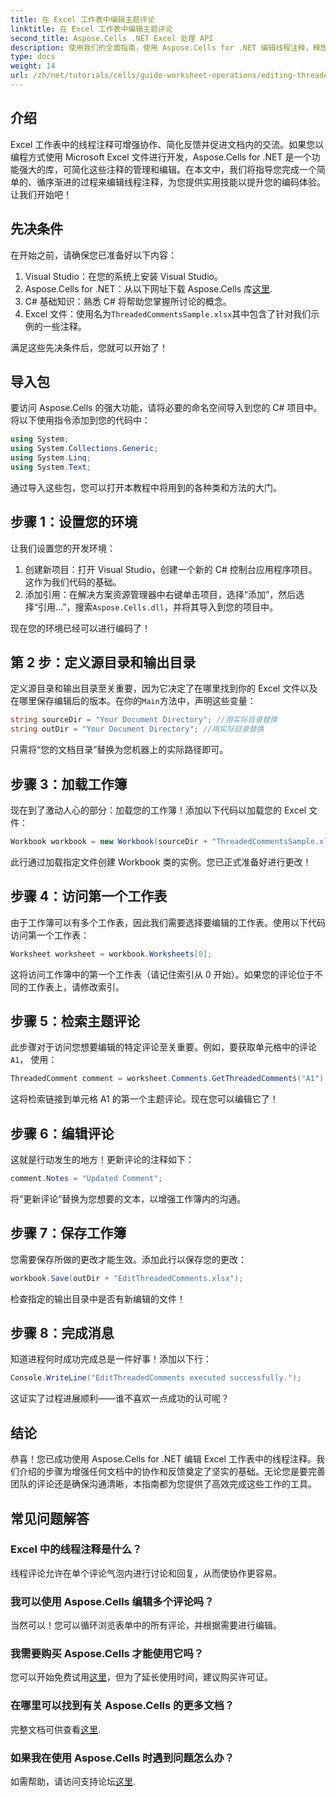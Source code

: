 ```yaml
---
title: 在 Excel 工作表中编辑主题评论
linktitle: 在 Excel 工作表中编辑主题评论
second_title: Aspose.Cells .NET Excel 处理 API
description: 使用我们的全面指南，使用 Aspose.Cells for .NET 编辑线程注释，释放 Excel 中协作的全部潜力。本文提供了一种清晰的分步方法来增强 Excel 工作表中的沟通。
type: docs
weight: 14
url: /zh/net/tutorials/cells/guide-worksheet-operations/editing-threaded-comments/
---
```

## 介绍

Excel 工作表中的线程注释可增强协作、简化反馈并促进文档内的交流。如果您以编程方式使用 Microsoft Excel 文件进行开发，Aspose.Cells for .NET 是一个功能强大的库，可简化这些注释的管理和编辑。在本文中，我们将指导您完成一个简单的、循序渐进的过程来编辑线程注释，为您提供实用技能以提升您的编码体验。让我们开始吧！

## 先决条件
在开始之前，请确保您已准备好以下内容：

1. Visual Studio：在您的系统上安装 Visual Studio。
2.  Aspose.Cells for .NET：从以下网址下载 Aspose.Cells 库[这里](https://releases.aspose.com/cells/net/).
3. C# 基础知识：熟悉 C# 将帮助您掌握所讨论的概念。
4.  Excel 文件：使用名为`ThreadedCommentsSample.xlsx`其中包含了针对我们示例的一些注释。

满足这些先决条件后，您就可以开始了！

## 导入包
要访问 Aspose.Cells 的强大功能，请将必要的命名空间导入到您的 C# 项目中。将以下使用指令添加到您的代码中：

```csharp
using System;
using System.Collections.Generic;
using System.Linq;
using System.Text;
```

通过导入这些包，您可以打开本教程中将用到的各种类和方法的大门。

## 步骤 1：设置您的环境
让我们设置您的开发环境：

1. 创建新项目：打开 Visual Studio，创建一个新的 C# 控制台应用程序项目。这作为我们代码的基础。
2. 添加引用：在解决方案资源管理器中右键单击项目，选择“添加”，然后选择“引用…”，搜索`Aspose.Cells.dll`，并将其导入到您的项目中。

现在您的环境已经可以进行编码了！

## 第 2 步：定义源目录和输出目录
定义源目录和输出目录至关重要，因为它决定了在哪里找到你的 Excel 文件以及在哪里保存编辑后的版本。在你的`Main`方法中，声明这些变量：

```csharp
string sourceDir = "Your Document Directory"; //用实际目录替换
string outDir = "Your Document Directory"; //用实际目录替换
```

只需将“您的文档目录”替换为您机器上的实际路径即可。

## 步骤 3：加载工作簿
现在到了激动人心的部分：加载您的工作簿！添加以下代码以加载您的 Excel 文件：

```csharp
Workbook workbook = new Workbook(sourceDir + "ThreadedCommentsSample.xlsx");
```

此行通过加载指定文件创建 Workbook 类的实例。您已正式准备好进行更改！

## 步骤 4：访问第一个工作表
由于工作簿可以有多个工作表，因此我们需要选择要编辑的工作表。使用以下代码访问第一个工作表：

```csharp
Worksheet worksheet = workbook.Worksheets[0];
```

这将访问工作簿中的第一个工作表（请记住索引从 0 开始）。如果您的评论位于不同的工作表上，请修改索引。

## 步骤 5：检索主题评论
此步骤对于访问您想要编辑的特定评论至关重要。例如，要获取单元格中的评论`A1`， 使用：

```csharp
ThreadedComment comment = worksheet.Comments.GetThreadedComments("A1")[0];
```

这将检索链接到单元格 A1 的第一个主题评论。现在您可以编辑它了！

## 步骤 6：编辑评论
这就是行动发生的地方！更新评论的注释如下：

```csharp
comment.Notes = "Updated Comment";
```

将“更新评论”替换为您想要的文本，以增强工作簿内的沟通。

## 步骤 7：保存工作簿
您需要保存所做的更改才能生效。添加此行以保存您的更改：

```csharp
workbook.Save(outDir + "EditThreadedComments.xlsx");
```

检查指定的输出目录中是否有新编辑的文件！

## 步骤 8：完成消息
知道进程何时成功完成总是一件好事！添加以下行：

```csharp
Console.WriteLine("EditThreadedComments executed successfully.");
```

这证实了过程进展顺利——谁不喜欢一点成功的认可呢？

## 结论
恭喜！您已成功使用 Aspose.Cells for .NET 编辑 Excel 工作表中的线程注释。我们介绍的步骤为增强任何文档中的协作和反馈奠定了坚实的基础。无论您是要完善团队的评论还是确保沟通清晰，本指南都为您提供了高效完成这些工作的工具。

## 常见问题解答

### Excel 中的线程注释是什么？
线程评论允许在单个评论气泡内进行讨论和回复，从而使协作更容易。

### 我可以使用 Aspose.Cells 编辑多个评论吗？
当然可以！您可以循环浏览表单中的所有评论，并根据需要进行编辑。

### 我需要购买 Aspose.Cells 才能使用它吗？
您可以开始免费试用[这里](https://releases.aspose.com/)，但为了延长使用时间，建议购买许可证。

### 在哪里可以找到有关 Aspose.Cells 的更多文档？
完整文档可供查看[这里](https://reference.aspose.com/cells/net/).

### 如果我在使用 Aspose.Cells 时遇到问题怎么办？
如需帮助，请访问支持论坛[这里](https://forum.aspose.com/c/cells/9).